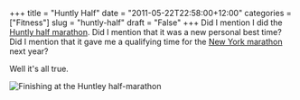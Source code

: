 +++
title = "Huntly Half"
date = "2011-05-22T22:58:00+12:00"
categories = ["Fitness"]
slug = "huntly-half"
draft = "False"
+++
Did I mention I did the [Huntly half
marathon](http://www.huntlyhalf.co.nz/). Did I mention that it was a
new
personal best time? Did I mention that it gave me a qualifying time for
the [New York marathon](http://www.nycmarathon.org/) next year?

Well it's all true.

![Finishing at the Huntley half-marathon](/images/Finish-Certificate.jpg "Huntly half marathon finish
certificate")

